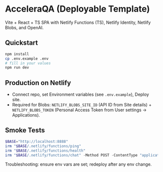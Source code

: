 # AcceleraQA (Deployable Template)

Vite + React + TS SPA with Netlify Functions (TS), Netlify Identity, Netlify Blobs, and OpenAI.

## Quickstart
```bash
npm install
cp .env.example .env
# fill in your values
npm run dev
```

## Production on Netlify
- Connect repo, set Environment variables (see `.env.example`), Deploy site.
- Required for Blobs: `NETLIFY_BLOBS_SITE_ID` (API ID from Site details) + `NETLIFY_BLOBS_TOKEN` (Personal Access Token from User settings → Applications).

## Smoke Tests
```powershell
$BASE="http://localhost:8888"
irm "$BASE/.netlify/functions/ping"
irm "$BASE/.netlify/functions/health"
irm "$BASE/.netlify/functions/chat" -Method POST -ContentType "application/json" -Body (@{message="What is 21 CFR Part 11?"} | ConvertTo-Json)
```

Troubleshooting: ensure env vars are set; redeploy after any env change.

